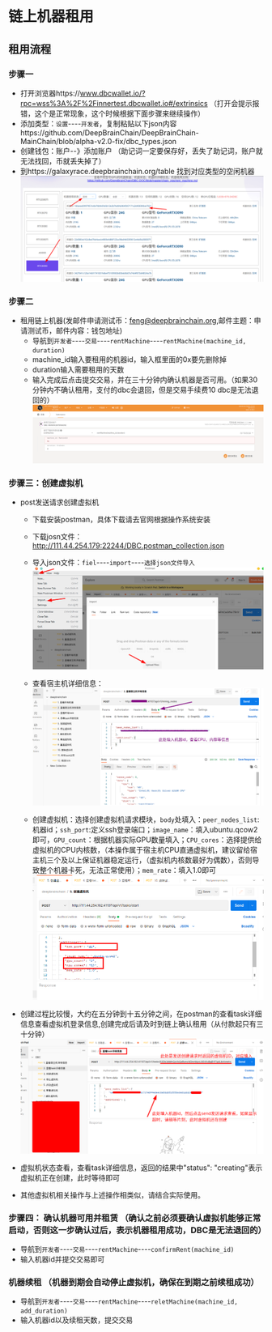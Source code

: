 # 链上机器租用
## 租用流程

### 步骤一
+ 打开浏览器https://www.dbcwallet.io/?rpc=wss%3A%2F%2Finnertest.dbcwallet.io#/extrinsics （打开会提示报错，这个是正常现象，这个时候根据下面步骤来继续操作）
+ 添加类型：`设置`----`开发者`，复制粘贴以下json内容https://github.com/DeepBrainChain/DeepBrainChain-MainChain/blob/alpha-v2.0-fix/dbc_types.json
+ 创建钱包：账户--》添加账户 （助记词一定要保存好，丢失了助记词，账户就无法找回，币就丢失掉了）
+ 到https://galaxyrace.deepbrainchain.org/table 找到对应类型的空闲机器
![find_machine](bonding_machine.assets/find_machine)
### 步骤二
+ 租用链上机器(发邮件申请测试币：feng@deepbrainchain.org,邮件主题：申请测试币，邮件内容：钱包地址)
  + 导航到`开发者`----`交易`----`rentMachine`----`rentMachine(machine_id, duration)`
   + machine_id输入要租用的机器id，输入框里面的0x要先删除掉
   + duration输入需要租用的天数
   + 输入完成后点击提交交易，并在三十分钟内确认机器是否可用。（如果30分钟内不确认租用，支付的dbc会退回，但是交易手续费10 dbc是无法退回的）
![](bonding_machine.assets/rent_machine.png)



### 步骤三：创建虚拟机
+ post发送请求创建虚拟机
  + 下载安装postman，具体下载请去官网根据操作系统安装
  + 下载josn文件：http://111.44.254.179:22244/DBC.postman_collection.json
  + 导入json文件：`fiel`----`import`----`选择json文件导入`
  ![import](bonding_machine.assets/import_file.png)
  
  
  + 查看宿主机详细信息：
  ![machine_info](bonding_machine.assets/postman_machine.png)
  
  
  + 创建虚拟机：选择创建虚拟机请求模块，`body`处填入：`peer_nodes_list`:机器id；`ssh_port`:定义ssh登录端口；`image_name`：填入ubuntu.qcow2即可，`GPU_count`：根据机器实际GPU数量填入；`CPU_cores`：选择提供给虚拟机的CPU内核数，（本操作属于宿主机CPU直通虚拟机，建议留给宿主机三个及以上保证机器稳定运行，（虚拟机内核数最好为偶数），否则导致整个机器卡死，无法正常使用）；`mem_rate`：填入1.0即可
  ![creat](bonding_machine.assets/creat_vm.png)
  
  
+ 创建过程比较慢，大约在五分钟到十五分钟之间，在postman的查看task详细信息查看虚拟机登录信息,创建完成后请及时到链上确认租用（从付款起只有三十分钟）
![task](bonding_machine.assets/see_task.png)

+ 虚拟机状态查看，查看task详细信息，返回的结果中"status": "creating"表示虚拟机正在创建，此时等待即可
+ 其他虚拟机相关操作与上述操作相类似，请结合实际使用。


### 步骤四： 确认机器可用并租赁 （确认之前必须要确认虚拟机能够正常启动，否则这一步确认过后，表示机器租用成功，DBC是无法退回的）
  + 导航到`开发者`----`交易`----`rentMachine`----`confirmRent(machine_id)`
  + 输入机器id并提交交易即可

### 机器续租 （机器到期会自动停止虚拟机，确保在到期之前续租成功）
  + 导航到`开发者`----`交易`----`rentMachine`----`reletMachine(machine_id, add_duration)`
  + 输入机器id以及续租天数，提交交易
